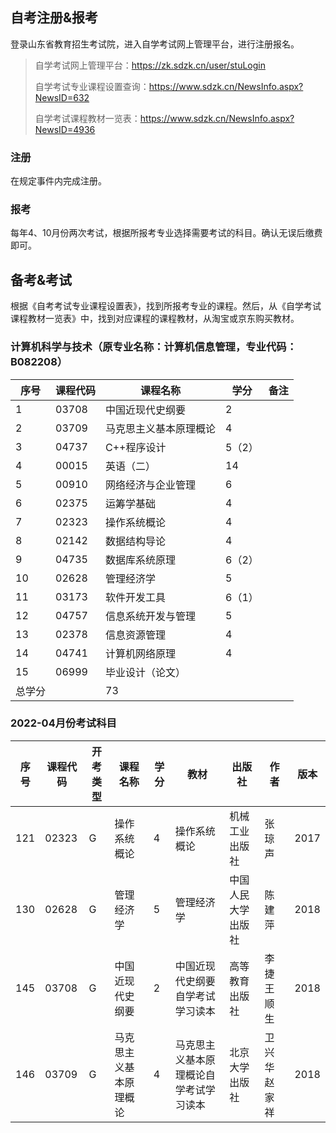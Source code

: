 ## 自考注册&报考

登录山东省教育招生考试院，进入自学考试网上管理平台，进行注册报名。



> 自学考试网上管理平台：https://zk.sdzk.cn/user/stuLogin 
>
> 自学考试专业课程设置查询：https://www.sdzk.cn/NewsInfo.aspx?NewsID=632
>
> 自学考试课程教材一览表：https://www.sdzk.cn/NewsInfo.aspx?NewsID=4936

### 注册

在规定事件内完成注册。

### 报考

每年4、10月份两次考试，根据所报考专业选择需要考试的科目。确认无误后缴费即可。



## 备考&考试

根据《自考考试专业课程设置表》，找到所报考专业的课程。然后，从《自学考试课程教材一览表》中，找到对应课程的课程教材，从淘宝或京东购买教材。

### 计算机科学与技术（原专业名称：计算机信息管理，专业代码：B082208）

| 序号   | 课程代码 | 课程名称               | 学分   | 备注 |
| ------ | -------- | ---------------------- | ------ | ---- |
| 1      | 03708    | 中国近现代史纲要       | 2      |      |
| 2      | 03709    | 马克思主义基本原理概论 | 4      |      |
| 3      | 04737    | C++程序设计            | 5（2） |      |
| 4      | 00015    | 英语（二）             | 14     |      |
| 5      | 00910    | 网络经济与企业管理     | 6      |      |
| 6      | 02375    | 运筹学基础             | 4      |      |
| 7      | 02323    | 操作系统概论           | 4      |      |
| 8      | 02142    | 数据结构导论           | 4      |      |
| 9      | 04735    | 数据库系统原理         | 6（2） |      |
| 10     | 02628    | 管理经济学             | 5      |      |
| 11     | 03173    | 软件开发工具           | 6（1） |      |
| 12     | 04757    | 信息系统开发与管理     | 5      |      |
| 13     | 02378    | 信息资源管理           | 4      |      |
| 14     | 04741    | 计算机网络原理         | 4      |      |
| 15     | 06999    | 毕业设计（论文）       |        |      |
| 总学分 |          | 73                     |        |      |

### 2022-04月份考试科目

| 序号 | 课程代码 | 开考类型 | 课程名称               | 学分 | 教材                                   | 出版社             | 作者          | 版本 |
| ---- | -------- | -------- | ---------------------- | ---- | -------------------------------------- | ------------------ | ------------- | ---- |
| 121  | 02323    | G        | 操作系统概论           | 4    | 操作系统概论                           | 机械工业出版社     | 张琼声        | 2017 |
| 130  | 02628    | G        | 管理经济学             | 5    | 管理经济学                             | 中国人民大学出版社 | 陈建萍        | 2018 |
| 145  | 03708    | G        | 中国近现代史纲要       | 2    | 中国近现代史纲要自学考试学习读本       | 高等教育出版社     | 李  捷 王顺生 | 2018 |
| 146  | 03709    | G        | 马克思主义基本原理概论 | 4    | 马克思主义基本原理概论自学考试学习读本 | 北京大学出版社     | 卫兴华 赵家祥 | 2018 |
